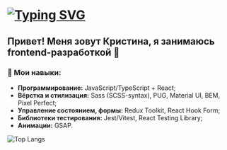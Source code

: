 # [![Typing SVG](https://readme-typing-svg.demolab.com?font=Fira+Code&weight=800&size=30&pause=1000&color=1A5C79&width=435&lines=Hello%2C+world!%F0%9F%A4%96)](https://git.io/typing-svg)

## Привет! Меня зовут Кристина, я занимаюсь frontend-разработкой 🚀

### 🔧  Мои навыки:

- **Программирование:** JavaScript/TypeScript + React;
- **Вёрстка и стилизация:** Sass (SCSS-syntax), PUG,  Material UI, BEM, Pixel Perfect;
- **Управление состоянием, формы:** Redux Toolkit, React Hook Form;
- **Библиотеки тестирования:** Jest/Vitest, React Testing Library;
- **Анимации:** GSAP.

![Top Langs](https://github-readme-stats.vercel.app/api/top-langs/?username=Doc-Kristen&layout=donut-vertical)
